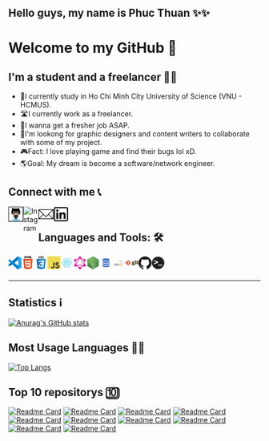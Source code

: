## Hello guys, my name is **Phuc Thuan** ✨✨

# Welcome to my GitHub 🎪

## I'm a student and a freelancer 👨‍🎓
* 🏫I currently study in Ho Chi Minh City University of Science (VNU - HCMUS).
* 🛣I currently work as a freelancer.
* 🌱I wanna get a fresher job ASAP.
* 🎉I'm lookong for graphic designers and content writers to collaborate with some of my project.
* 🎮Fact: I love playing game and find their bugs lol xD.
* 🌎Goal: My dream is become a software/network engineer.

## Connect with me 📞
[<img src="https://github.com/phucthuan1st/icon/blob/main/github.png" alt="GitHub" width="30px" align="left"/>][GitHub]
[<img src="https://github.com/phucthuan1st/icon/blob/main/instagram.png" alt="Instagram" width="30px" align="left"/>][Instagram]
[<img src="https://github.com/phucthuan1st/icon/blob/main/mail.png" alt="Email" width="30px" align="left"/>][Email]
[<img src="https://github.com/phucthuan1st/icon/blob/main/linkedIn.png" alt="LinkedIn" width="30px" align="left"/>][LinkedIn]

<br />

## Languages and Tools: 🛠

[<img align="left" alt="Visual Studio Code" width="26px" src="https://raw.githubusercontent.com/github/explore/80688e429a7d4ef2fca1e82350fe8e3517d3494d/topics/visual-studio-code/visual-studio-code.png" />][webdevplaylist]
[<img align="left" alt="HTML5" width="26px" src="https://raw.githubusercontent.com/github/explore/80688e429a7d4ef2fca1e82350fe8e3517d3494d/topics/html/html.png" />][webdevplaylist]
[<img align="left" alt="CSS3" width="26px" src="https://raw.githubusercontent.com/github/explore/80688e429a7d4ef2fca1e82350fe8e3517d3494d/topics/css/css.png" />][cssplaylist]
[<img align="left" alt="JavaScript" width="26px" src="https://raw.githubusercontent.com/github/explore/80688e429a7d4ef2fca1e82350fe8e3517d3494d/topics/javascript/javascript.png" />][jsplaylist]
[<img align="left" alt="React" width="26px" src="https://raw.githubusercontent.com/github/explore/80688e429a7d4ef2fca1e82350fe8e3517d3494d/topics/react/react.png" />][reactplaylist]
[<img align="left" alt="GraphQL" width="26px" src="https://raw.githubusercontent.com/github/explore/80688e429a7d4ef2fca1e82350fe8e3517d3494d/topics/graphql/graphql.png" />][webdevplaylist]
[<img align="left" alt="Node.js" width="26px" src="https://raw.githubusercontent.com/github/explore/80688e429a7d4ef2fca1e82350fe8e3517d3494d/topics/nodejs/nodejs.png" />][webdevplaylist]
[<img align="left" alt="SQL" width="26px" src="https://raw.githubusercontent.com/github/explore/80688e429a7d4ef2fca1e82350fe8e3517d3494d/topics/sql/sql.png" />][webdevplaylist]
[<img align="left" alt="MySQL" width="26px" src="https://raw.githubusercontent.com/github/explore/80688e429a7d4ef2fca1e82350fe8e3517d3494d/topics/mysql/mysql.png" />][webdevplaylist]
[<img align="left" alt="Git" width="26px" src="https://raw.githubusercontent.com/github/explore/80688e429a7d4ef2fca1e82350fe8e3517d3494d/topics/git/git.png" />][webdevplaylist]
[<img align="left" alt="GitHub" width="26px" src="https://raw.githubusercontent.com/github/explore/78df643247d429f6cc873026c0622819ad797942/topics/github/github.png" />][webdevplaylist]
[<img align="left" alt="Terminal" width="26px" src="https://raw.githubusercontent.com/github/explore/80688e429a7d4ef2fca1e82350fe8e3517d3494d/topics/terminal/terminal.png" />][webdevplaylist]

<br />
<br />

---

## Statistics ℹ
[![Anurag's GitHub stats](https://github-readme-stats.vercel.app/api?username=phucthuan1st&&show_icons=true&&theme=radical)](https://github.com/anuraghazra/github-readme-stats)

## Most Usage Languages 👨‍💻
[![Top Langs](https://github-readme-stats.vercel.app/api/top-langs/?username=phucthuan1st&&layout=compact&&theme=radical)](https://github.com/anuraghazra/github-readme-stats)

## Top 10 repositorys 🔟
[![Readme Card](https://github-readme-stats.vercel.app/api/pin/?username=phucthuan1st&repo=Socket_TraCuuTienTe&theme=radical)](https://github.com/anuraghazra/github-readme-stats)
[![Readme Card](https://github-readme-stats.vercel.app/api/pin/?username=phucthuan1st&repo=simpleRPGGame-OOP&theme=tokyonight)](https://github.com/anuraghazra/github-readme-stats)
[![Readme Card](https://github-readme-stats.vercel.app/api/pin/?username=phucthuan1st&repo=DSA_BST-AVL-Graph&theme=tokyonight)](https://github.com/anuraghazra/github-readme-stats)
[![Readme Card](https://github-readme-stats.vercel.app/api/pin/?username=phucthuan1st&repo=DSA_SortingAlgorithms&theme=radical)](https://github.com/anuraghazra/github-readme-stats)
[![Readme Card](https://github-readme-stats.vercel.app/api/pin/?username=phucthuan1st&repo=car-racing-bet&theme=radical)](https://github.com/anuraghazra/github-readme-stats)
[![Readme Card](https://github-readme-stats.vercel.app/api/pin/?username=phucthuan1st&repo=DataStructureAlgorithmsBook&theme=tokyonight)](https://github.com/anuraghazra/github-readme-stats)
[![Readme Card](https://github-readme-stats.vercel.app/api/pin/?username=phucthuan1st&repo=LZW_Compression&theme=tokyonight)](https://github.com/anuraghazra/github-readme-stats)
[![Readme Card](https://github-readme-stats.vercel.app/api/pin/?username=phucthuan1st&repo=QueueNumberGame&theme=radical)](https://github.com/anuraghazra/github-readme-stats)
[![Readme Card](https://github-readme-stats.vercel.app/api/pin/?username=phucthuan1st&repo=Course-Registration-System&theme=radical)](https://github.com/anuraghazra/github-readme-stats)
[![Readme Card](https://github-readme-stats.vercel.app/api/pin/?username=phucthuan1st&repo=Caro&theme=tokyonight)](https://github.com/anuraghazra/github-readme-stats)

[GitHub]: https://github.com/phucthuan1st
[Instagram]: https://www.instagram.com/_phuc_thuan_
[Email]: <mailto: phucthuan.work@gmail.com>
[LinkedIn]: https://www.linkedin.com/in/phuc-thuan-it/
[webdevplaylist]: https://www.youtube.com/playlist?list=PLkwxH9e_vrAJ0WbEsFA9W3I1W-g_BTsbt
[jsplaylist]: https://www.youtube.com/playlist?list=PLkwxH9e_vrALRJKu7wfXby3MKeflhTu6B
[cssplaylist]: https://www.youtube.com/playlist?list=PLkwxH9e_vrALSdvZuEh6gqQdmDoDIoqz4
[reactplaylist]: https://www.youtube.com/playlist?list=PLkwxH9e_vrAK4TdffpxKY3QGyHCpxFcQ0
